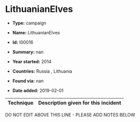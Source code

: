 # LithuanianElves

* **Type:** campaign

* **Name:** LithuanianElves

* **Id:** I00016

* **Summary:** nan

* **Year started:** 2014

* **Countries:** Russia , Lithuania

* **Found via:** nan

* **Date added:** 2019-02-01
 

| Technique | Description given for this incident |
| --------- | ------------------------- |

DO NOT EDIT ABOVE THIS LINE - PLEASE ADD NOTES BELOW